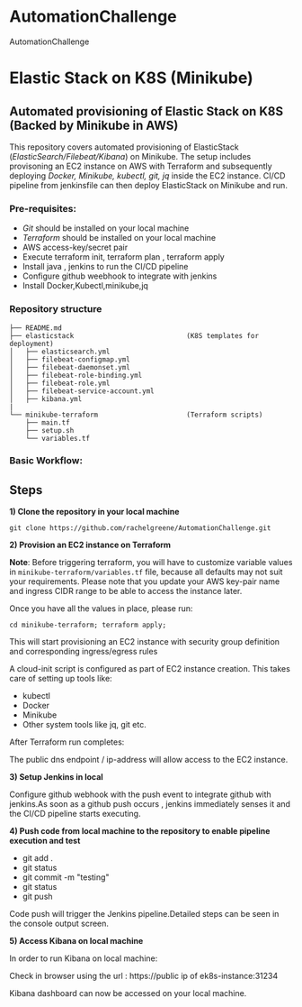# AutomationChallenge
AutomationChallenge
# **Elastic Stack on K8S (Minikube)**

## **Automated provisioning of Elastic Stack on K8S (Backed by Minikube in AWS)**

This repository covers automated provisioning of ElasticStack (*ElasticSearch/Filebeat/Kibana*) on Minikube. The setup includes provisoning an EC2 instance on AWS with Terraform and subsequently deploying *Docker, Minikube, kubectl, git, jq* inside the EC2 instance. CI/CD pipeline from jenkinsfile can then deploy ElasticStack on Minikube and run.



### **Pre-requisites:**
- *Git* should be installed on your local machine
- *Terraform* should be installed on your local machine
- AWS access-key/secret pair
- Execute terraform init, terraform plan , terraform apply
- Install java , jenkins to run the CI/CD pipeline
- Configure github weebhook to integrate with jenkins
- Install Docker,Kubectl,minikube,jq



### **Repository structure**
```
├── README.md
├── elasticstack                            (K8S templates for deployment)
│   ├── elasticsearch.yml
│   ├── filebeat-configmap.yml
│   ├── filebeat-daemonset.yml
│   ├── filebeat-role-binding.yml
│   ├── filebeat-role.yml
│   ├── filebeat-service-account.yml
│   ├── kibana.yml
|
└── minikube-terraform                      (Terraform scripts)
    ├── main.tf
    ├── setup.sh
    └── variables.tf
```



### Basic Workflow:

## Steps

**1) Clone the repository in your local machine**
```
git clone https://github.com/rachelgreene/AutomationChallenge.git
```


**2) Provision an EC2 instance on Terraform**

**Note**: Before triggering terraform, you will have to customize variable values in `minikube-terraform/variables.tf` file, because all defaults may not suit your requirements. Please note that you update your AWS key-pair name and ingress CIDR range to be able to access the instance later.

Once you have all the values in place, please run:
```
cd minikube-terraform; terraform apply;
```

This will start provisioning an EC2 instance with security group definition and corresponding ingress/egress rules

A cloud-init script is configured as part of EC2 instance creation. This takes care of setting up tools like:
- kubectl 
- Docker
- Minikube 
- Other system tools like jq, git etc.

After Terraform run completes:

The public dns endpoint / ip-address will allow access to the EC2 instance. 


**3) Setup Jenkins in local**

Configure github webhook with the push event to integrate github with jenkins.As soon as a github push occurs , jenkins immediately senses it and the CI/CD pipeline starts executing.



**4) Push code from local machine to the repository to enable pipeline execution and test**

- git add .
- git status 
- git commit -m "testing"
- git status
- git push

Code push will trigger the Jenkins pipeline.Detailed steps can be seen in the console output screen.


**5) Access Kibana on local machine**

In order to run Kibana on local machine:

Check in browser using the url : https://public ip of ek8s-instance:31234



Kibana dashboard can now be accessed on your local machine.






